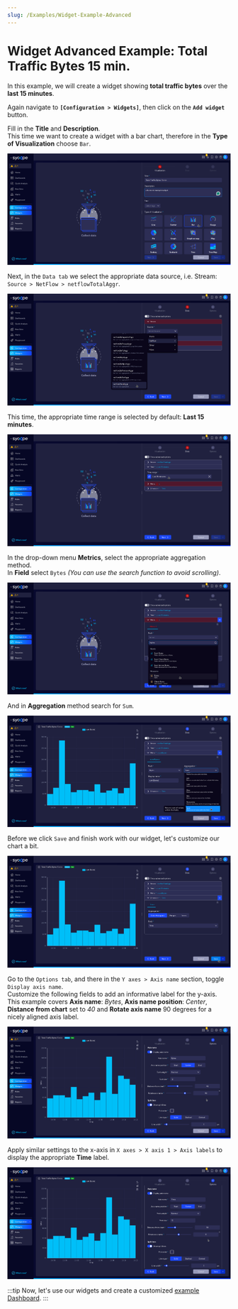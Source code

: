 ```yaml
---
slug: /Examples/Widget-Example-Advanced
---
```


# Widget Advanced Example: Total Traffic Bytes 15 min.

In this example, we will create a widget showing **total traffic bytes** over the **last 15 minutes**.

Again navigate to **`[Configuration > Widgets]`**, then click on the **`Add widget`** button.

Fill in the **Title** and **Description**.   
This time we want to create a widget with a bar chart, therefore in the **Type of Visualization** choose `Bar`.

![Advanced Widget](assets/advanced-widget.png)


Next, in the `Data tab` we select the appropriate data source, i.e. Stream: `Source > NetFlow > netflowTotalAggr`.

![NetFlow Total Aggr](assets/netfl-total-aggr.png)


This time, the appropriate time range is selected by default: **Last 15 minutes**.

![Time](assets/time.png)


In the drop-down menu **Metrics**, select the appropriate aggregation method.  
In **Field** select `Bytes` *(You can use the search function to avoid scrolling)*.

![Bytes](assets/bytes.png)


 And in **Aggregation** method search for `Sum`.  

![Agg Sum](assets/agg-sum.png)


Before we click `Save` and finish work with our widget, let's customize our chart a bit.

![Save](assets/save.png)


Go to the `Options tab`, and there in the `Y axes > Axis name` section, toggle `Display axis name`.  
Customize the following fields to add an informative label for the y-axis. This example covers **Axis name**: *Bytes*, **Axis name position**: *Center*, **Distance from chart** set to *40* and **Rotate axis name** 90 degrees for a nicely aligned axis label.

![Axis Name](assets/axis-name.png)


Apply similar settings to the x-axis in `X axes > X axis 1 > Axis labels` to display the appropriate **Time** label.

![Axis Time](assets/axis-time.png)


:::tip
Now, let's use our widgets and create a customized [example Dashboard](/Examples/Create-Custom-Dashboard).
:::
